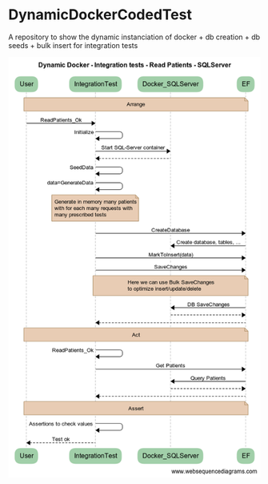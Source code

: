 # DynamicDockerCodedTest

A repository to show the dynamic instanciation of docker + db creation + db seeds + bulk insert for integration tests

![Dynamic_Docker-Integreation_tests-Read_Patients.png](/Dynamic%20Docker%20-%20Integration%20tests%20-%20Read%20Patients.png)
